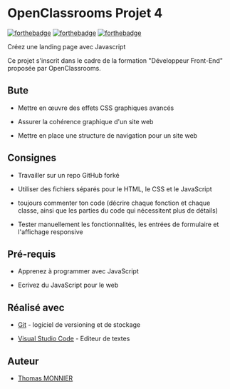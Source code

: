 # OpenClassrooms Projet 4

[![forthebadge](https://forthebadge.com/images/badges/uses-html.svg)](https://forthebadge.com) [![forthebadge](https://forthebadge.com/images/badges/uses-css.svg)](https://forthebadge.com) [![forthebadge](https://forthebadge.com/images/badges/made-with-javascript.svg)](https://forthebadge.com)

  

Créez une landing page avec Javascript

Ce projet s'inscrit dans le cadre de la formation "Développeur Front-End" proposée par OpenClassrooms.

  

## Bute

* Mettre en œuvre des effets CSS graphiques avancés

* Assurer la cohérence graphique d'un site web

* Mettre en place une structure de navigation pour un site web


## Consignes

* Travailler sur un repo GitHub forké

* Utiliser des fichiers séparés pour le HTML, le CSS et le JavaScript

* toujours commenter ton code (décrire chaque fonction et chaque classe, ainsi que les parties du code qui nécessitent plus de détails)

* Tester manuellement les fonctionnalités, les entrées de formulaire et l'affichage responsive

  

## Pré-requis

* Apprenez à programmer avec JavaScript

* Ecrivez du JavaScript pour le web



## Réalisé avec

* [Git](https://git-scm.com/download/win) - logiciel de versioning et de stockage

* [Visual Studio Code](https://code.visualstudio.com) - Editeur de textes

  

## Auteur

* [Thomas MONNIER](https://github.com/Thomahawok)
